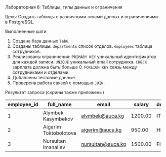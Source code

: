 Лабораторная 6: Таблицы, типы данных и ограничения

Цель:
Создать таблицы с различными типами данных и ограничениями в PostgreSQL.

Выполненные шаги

1. Создана база данных `lab6`.
2. Созданы таблицы:
   `departments` список отделов.
   `employees` таблица сотрудников.
3. Реализованы ограничения:
   `PRIMARY KEY` уникальный идентификатор для каждой записи.
   `UNIQUE` уникальный email сотрудника.
   `CHECK` зарплата должна быть больше 0.
   `FOREIGN KEY` связь между сотрудниками и отделами.
4. Добавлены тестовые данные.
5. Проверена работа связей с помощью `JOIN`.


Результат запроса (скрины также приложены)

| employee_id | full_name              | email                | salary | department_name |
|--------------|------------------------|----------------------|--------|-----------------|
| 1            | Alymbek Kasymbekov     | alymbek@auca.kg      | 1200.00| IT              |
| 2            | Aigerim Toktobolotova  | aigerim@auca.kg      | 950.00 | HR              |
| 3            | Nursultan Imanaliev    | nursultan@auca.kg    | 1500.00| Finance         |


